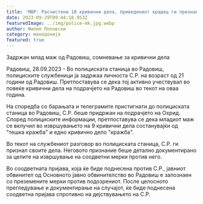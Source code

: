 ```yaml
---
title: 'МВР: Расчистени 10 кривични дела, приведениот крадец ги признал кражбите - 29 СЕПТЕМВРИ 2023'
date: 2023-09-29T09:44:18.953Z
featuredImage: ../img/police-mk.jpg.webp
author: Филип Поповски
category: македонија
featured: true
---
```

Задржан млад маж од Радовиш, сомневање за кривични дела

Радовиш, 28.09.2023 - Во полициската станица во Радовиш, полициските службеници ја задржаа личноста С.Р. на возраст од 21 години од Радовиш. Претпоставува се дека тој активно учествувал во повеќе кривични дела на подрачјето на Радовиш во текот на оваа година. 

На споредба со барањата и телеграмите пристигнати до полициската станица во Радовиш, С.Р. беше придржан на подрачјето на Охрид. Според полициските информации, претпоставува се дека младиот маж се вклучил во извршувањето на 9 кривични дела состанувајќи од "тешка кражба" и едно кривично дело "кражба".

Во текот на службениот разговор во полициската станица, С.Р. ги признал своите дела. Неговото признание беше детално документирано за целите на извршување на соодветни мерки против него. 

Во соодветната пријава, која ќе биде поднесена против С.Р., јавниот обвинител од Основното јавно обвинителство во Радовиш е запознаен со преземените мерки против подозрениот. После целосното прегледување и документирање на случајот, ќе биде поднесена соодветна пријава спротивно на дејствувањето на С.Р.
